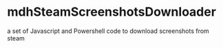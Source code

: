 # mdhSteamScreenshotsDownloader
a set of Javascript and Powershell code to download screenshots from steam
